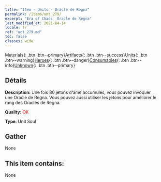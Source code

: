 ```yaml
---
title: "Item - Units - Oracle de Regna"
permalink: /Items/unt_279/
excerpt: "Era of Chaos  Oracle de Regna"
last_modified_at: 2021-04-14
locale: fr
ref: "unt_279.md"
toc: false
classes: wide
---
```

 [Materials](/fr/Items/){: .btn .btn--primary}[Artifacts](/fr/Items/Artifacts/){: .btn .btn--success}[Units](/fr/Items/Units/){: .btn .btn--warning}[Heroes](/fr/Items/Heroes/){: .btn .btn--danger}[Consumables](/fr/Items/Consumables/){: .btn .btn--info}[Unknown](/fr/Items/Unknown/){: .btn .btn--primary}

## Détails
 **Description:** Une fois 80 jetons d'âme accumulés, vous pouvez invoquer une Oracle de Regna. Vous pouvez aussi utiliser les jetons pour améliorer le rang des Oracles de Regna.

 **Quality:** <span style="color: #FF0000">OK</span>

 **Type:** Unit Soul

## Gather

  None

## This item contains:

  None

